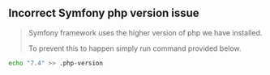 ## Incorrect Symfony php version issue

> Symfony framework uses the higher version of php we have installed.
> 
> To prevent this to happen simply run command provided below.

```bash
echo "7.4" >> .php-version
```